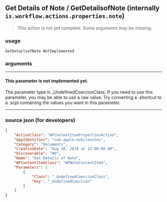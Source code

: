 
## Get Details of Note / GetDetailsofNote (internally `is.workflow.actions.properties.note`)

> This action is not yet complete. Some arguments may be missing.



### usage
```
GetDetailsofNote NotImplemented
```

### arguments

---

#### This parameter is not implemented yet.

The parameter type is _UndefinedCoercionClass. If you need to use this parameter, you may
be able to use a raw value. Try converting a .shortcut to a .scpl containing
the values you want in this parameter.

---

### source json (for developers)

```json
{
	"ActionClass": "WFContentItemPropertiesAction",
	"AppIdentifier": "com.apple.mobilenotes",
	"Category": "Documents",
	"CreationDate": "Aug 10, 2019 at 12:00:00 AM",
	"Discoverable": "NO",
	"Name": "Get Details of Note",
	"WFContentItemClass": "WFNoteContentItem",
	"Parameters": [
		{
			"Class": "_UndefinedCoercionClass",
			"Key": "_UndefinedCoercion"
		}
	]
}
```
